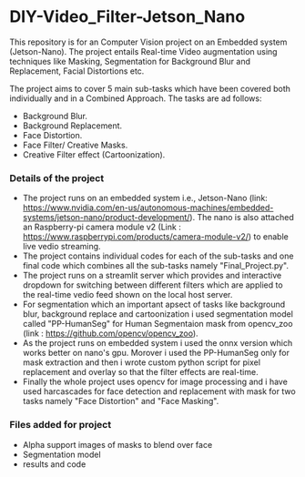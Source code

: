 # DIY-Video_Filter-Jetson_Nano
This repository is for an Computer Vision project on an Embedded system (Jetson-Nano). The project entails Real-time Video augmentation using techniques like Masking, Segmentation for Background Blur and Replacement, Facial Distortions etc.

The project aims to cover 5 main sub-tasks which have been covered both individually and in a Combined Approach. The tasks are ad follows:
* Background Blur.
* Background Replacement.
* Face Distortion.
* Face Filter/ Creative Masks.
* Creative Filter effect (Cartoonization).

### Details of the project
* The project runs on an embedded system i.e., Jetson-Nano (link: https://www.nvidia.com/en-us/autonomous-machines/embedded-systems/jetson-nano/product-development/). The nano is also attached an Raspberry-pi camera module v2 (Link : https://www.raspberrypi.com/products/camera-module-v2/) to enable live vedio streaming.
* The project contains individual codes for each of the sub-tasks and one final code which combines all the sub-tasks namely "Final_Project.py".
* The project runs on a streamlit server which provides and interactive dropdown for switching between different filters which are applied to the real-time vedio feed shown on the local host server.
* For segmentation which an important apsect of tasks like background blur, background replace and cartoonization i used segmentation model called "PP-HumanSeg" for Human Segmentaion mask from opencv_zoo (link : https://github.com/opencv/opencv_zoo).
* As the project runs on embedded system i used the onnx version which works better on nano's gpu. Morover i used the PP-HumanSeg only for mask extraction and then i wrote custom python script for pixel replacement and overlay so that the filter effects are real-time.
* Finally the whole project uses opencv for image processing and i have used harcascades for face detection and replacement with mask for two tasks namely "Face Distortion" and "Face Masking".

### Files added for project
* Alpha support images of masks to blend over face
* Segmentation model
* results and code
